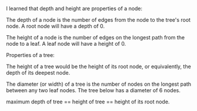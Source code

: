 I learned that depth and height are properties of a node:

The depth of a node is the number of edges from the node to the tree's root node.
A root node will have a depth of 0.

The height of a node is the number of edges on the longest path from the node to a leaf.
A leaf node will have a height of 0.

Properties of a tree:

The height of a tree would be the height of its root node,
or equivalently, the depth of its deepest node.

The diameter (or width) of a tree is the number of nodes on the longest path between any two leaf nodes. The tree below has a diameter of 6 nodes.


maximum depth of tree == height of tree == height of its root node.
